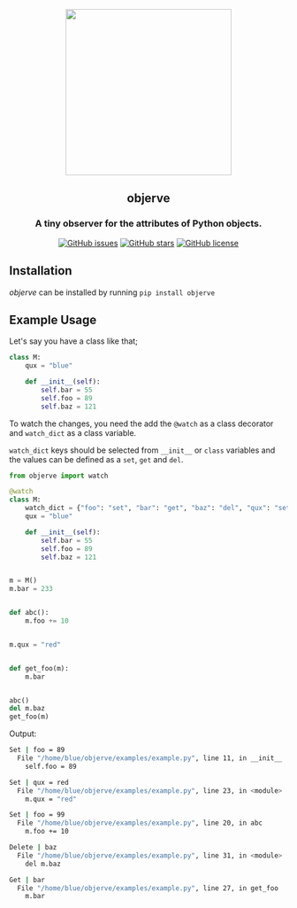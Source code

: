 <div align="center">
  <img src="https://github.com/furkanonder/objerve/blob/main/assets/logo/objerve.png" width=300px />
  <h2>objerve</h2>
  <h3>A tiny observer for the attributes of Python objects.</h3>
  <a href="https://github.com/furkanonder/objerve/issues"><img alt="GitHub issues" src="https://img.shields.io/github/issues/furkanonder/objerve"></a>
  <a href="https://github.com/furkanonder/objerve/stargazers"><img alt="GitHub stars" src="https://img.shields.io/github/stars/furkanonder/objerve"></a>
  <a href="https://github.com/furkanonder/objerve/blob/main/LICENSE"><img alt="GitHub license" src="https://img.shields.io/github/license/furkanonder/objerve"></a>
</div>

## Installation
_objerve_ can be installed by running `pip install objerve`

## Example Usage

Let's say you have a class like that;

```python
class M:
    qux = "blue"

    def __init__(self):
        self.bar = 55
        self.foo = 89
        self.baz = 121
```

To watch the changes, you need the add the ```@watch```  as a class decorator and ```watch_dict``` as a class variable.

```watch_dict``` keys should be selected from ```__init__``` or ```class``` variables and the values can be defined as a ```set```, ```get``` and ```del```.

```python
from objerve import watch

@watch
class M:
    watch_dict = {"foo": "set", "bar": "get", "baz": "del", "qux": "set"}
    qux = "blue"

    def __init__(self):
        self.bar = 55
        self.foo = 89
        self.baz = 121


m = M()
m.bar = 233


def abc():
    m.foo += 10


m.qux = "red"


def get_foo(m):
    m.bar


abc()
del m.baz
get_foo(m)
```
Output:
```sh
Set | foo = 89
  File "/home/blue/objerve/examples/example.py", line 11, in __init__
    self.foo = 89

Set | qux = red
  File "/home/blue/objerve/examples/example.py", line 23, in <module>
    m.qux = "red"

Set | foo = 99
  File "/home/blue/objerve/examples/example.py", line 20, in abc
    m.foo += 10

Delete | baz
  File "/home/blue/objerve/examples/example.py", line 31, in <module>
    del m.baz

Get | bar
  File "/home/blue/objerve/examples/example.py", line 27, in get_foo
    m.bar
```
